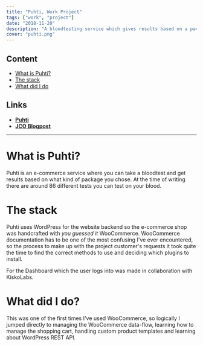 ```yaml
---
title: "Puhti, Work Project"
tags: ["work", "project"]
date: "2018-11-20"
description: "A bloodtesting service which gives results based on a package of your choosing"
cover: "puhti.png"
---
```


## Content

- [What is Puhti?](#what-is-puhti)
- [The stack](#the-stack)
- [What did I do](#what-did-i-do)

## Links

- **[Puhti](https://puhti.fi/ "Puhti.fi")**
- **[JCO Blogpost](https://www.jco.fi/portfolio/case-puhti/)**

---

# What is Puhti?

Puhti is an e-commerce service where you can take a bloodtest and get results based on what kind of package you chose.
At the time of writing there are around 86 different tests you can test on your blood.

# The stack

Puhti uses WordPress for the website backend so the e-commerce shop was handcrafted with _you guessed it_ WooCommerce. WooCommerce documentation has to be one of the most confusing I've ever encountered, so the process to make up with the project customer's requests it took quite the time to find the correct methods to use and deciding which plugins to install. 

For the Dashboard which the user logs into was made in collaboration with KiskoLabs.

# What did I do?

This was one of the first times I've used WooCommerce, so logically I jumped directly to managing the WooCommerce data-flow, learning how to manage the shopping cart, handling custom product templates and learning about WordPress REST API.